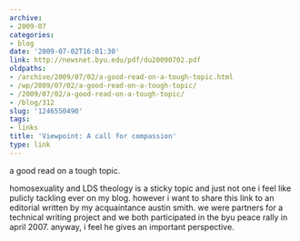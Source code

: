 ```yaml
---
archive:
- 2009-07
categories:
- blog
date: '2009-07-02T16:01:30'
link: http://newsnet.byu.edu/pdf/du20090702.pdf
oldpaths:
- /archive/2009/07/02/a-good-read-on-a-tough-topic.html
- /wp/2009/07/02/a-good-read-on-a-tough-topic/
- /2009/07/02/a-good-read-on-a-tough-topic/
- /blog/312
slug: '1246550490'
tags:
- links
title: 'Viewpoint: A call for compassion'
type: link
---
```


a good read on a tough topic.

homosexuality and LDS theology is a sticky topic and just not one i feel
like pulicly tackling ever on my blog. however i want to share this link
to an editorial written by my acquaintance austin smith. we were partners
for a technical writing project and we both participated in the byu peace
rally in april 2007. anyway, i feel he gives an important perspective.

